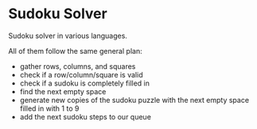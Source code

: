 Sudoku Solver
=============

Sudoku solver in various languages.

All of them follow the same general plan:
- gather rows, columns, and squares
- check if a row/column/square is valid
- check if a sudoku is completely filled in
- find the next empty space
- generate new copies of the sudoku puzzle with the next empty space filled in
  with 1 to 9
- add the next sudoku steps to our queue
